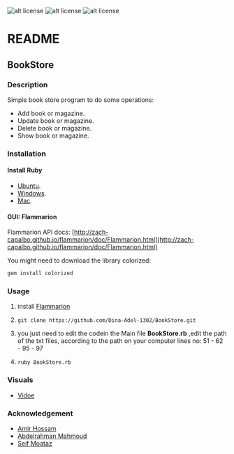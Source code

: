![alt license](https://img.shields.io/badge/License-GPL%20V3.0-green "GNU GPL")
![alt license](https://img.shields.io/badge/Language-Ruby-blue)
![alt license](https://img.shields.io/badge/DB-None%20--just%20txt%20files-lightgrey)

README
======

BookStore
--------

### Description
Simple book store program to do some operations: 
*   Add book or magazine. 
*   Update book or magazine.
*   Delete book or magazine.
*   Show book or magazine.

### Installation 

#### Install Ruby 
*   [Ubuntu](https://www.ruby-lang.org/en/documentation/installation/#package-management-systems "Ruby on Ubuntu"). 
*   [Windows](https://www.ruby-lang.org/en/documentation/installation/#rubyinstaller).    
*   [Mac](https://stackify.com/install-ruby-on-your-mac-everything-you-need-to-get-going/). 

#### GUI: Flammarion
Flammarion API docs:
[http://zach-capalbo.github.io/flammarion/doc/Flammarion.html](http://zach-capalbo.github.io/flammarion/doc/Flammarion.html)

You might need to download the library colorized: 
```bash 
gem install colorized
```
### Usage

1.  install [Flammarion](http://zach-capalbo.github.io/flammarion/doc/Flammarion.html)

2.   `git clone https://github.com/Dina-Adel-1302/BookStore.git`
      
3.   you just need to edit the codein the Main file __BookStore.rb__ ,edit the path of the txt files, according to the path on your computer 
    lines no: 
    51 - 62 - 95 - 97 
    
4.   `ruby BookStore.rb`

### Visuals
*   [Vidoe](https://github.com/Dina-Adel-1302/BookStore/blob/main/video.mkv)
     
### Acknowledgement
*    [Amir Hossam](https://github.com/Am1rHossam)
*    [Abdelrahman Mahmoud](https://github.com/abdoalmany)
*    [Seif Moataz](https://github.com/Seifmoataz)


